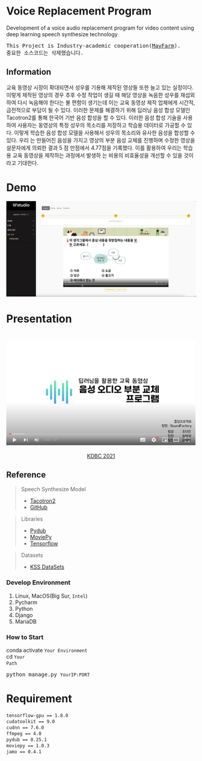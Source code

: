 # Voice Replacement Program
Development of a voice audio replacement program for video content using deep learning speech synthesize technology
<br>
<pre>
This Project is Industry-academic cooperation(<a href="http://www.mayfarm.co.kr/">MayFarm</a>).
중요한 소스코드는 삭제했습니다.
</pre>

## Information
교육 동영상 시장이 확대되면서 성우를 기용해 제작된 영상들 또한 늘고 있는 실정이다. 이렇게 제작된 영상의 경우 추후 수정 작업이 생길 때 해당 영상을 녹음한 성우를 재섭외하여 다시 녹음해야 한다는 불 편함이 생기는데 이는 교육 동영상 제작 업체에게 시간적, 금전적으로 부담이 될 수 있다. 이러한 문제를 해결하기 위해 딥러닝 음성 합성 모델인 Tacotron2를 통해 한국어 기반 음성 합성을 할 수 있다. 이러한 음성 합성 기술을 사용하여 사용자는 동영상의 특정 성우의 목소리를 저장하고 학습용 데이터로 가공할 수 있다. 이렇게 학습한 음성 합성 모델을 사용해서 성우의 목소리와 유사한 음성을 합성할 수 있다. 우리 는 만들어진 음성을 가지고 영상의 부분 음성 교체를 진행하며 수정한 영상을 설문자에게 의뢰한 결과 5 점 만점에서 4.77점을 기록했다. 이를 활용하여 우리는 학습용 교육 동영상을 제작하는 과정에서 발생하 는 비용의 비효율성을 개선할 수 있을 것이라고 기대한다.

# Demo
<p align="center">
    <a href="https://www.youtube.com/watch?v=j9sf0PhwcJY" target="_blank">
        <img src="./assets/image/main.png" alt="demo image" width='640px'>
    </a>
</p>

# Presentation
<p align="center">
    <br>
    <a href="https://youtu.be/BUBGVy67n48" target="_blank">
        <img src='./assets/image/pre.png' alt="presentation" width='640px'>
    </a>
    <br><br>
    <a href="https://dbsociety.kr/kdbc/kdbc2021/program.html" target="_blank">KDBC 2021</a>
</p>

## Reference
> Speech Synthesize Model
> - <a href="https://arxiv.org/abs/1712.05884" target="_blank">Tacotron2</a>
> - <a href="https://github.com/hccho2/Tacotron2-Wavenet-Korean-TTS" target="_black">GitHub</a>

> Libraries<br>
> - <a href="https://github.com/jiaaro/pydub" target="_blank">Pydub</a><br>
> - <a href="https://github.com/Zulko/moviepy" target="_blank">MoviePy</a>
> - <a href="https://www.tensorflow.org/" target="_blank">Tensorflow</a>

> Datasets<br>
> - <a href="https://www.kaggle.com/bryanpark/korean-single-speaker-speech-dataset" target="_blank">KSS DataSets</a>

### Develop Environment
1. Linux, MacOS(Big Sur, <code>Intel</code>)
2. Pycharm
3. Python
4. Django
5. MariaDB

### How to Start
conda activate <code>Your Environment</code><br>
cd <code>Your Path</code></br>
<pre>
python manage.py <code>YourIP:PORT</code>
</pre>

# Requirement
<pre>
<code>tensorflow-gpu == 1.8.0</code>
<code>cudatoolkit == 9.0</code>
<code>cudnn == 7.6.0</code>
<code>ffmpeg == 4.0</code>
<code>pydub == 0.25.1</code>
<code>moviepy == 1.0.3</code>
<code>jamo == 0.4.1</code>
</pre>
